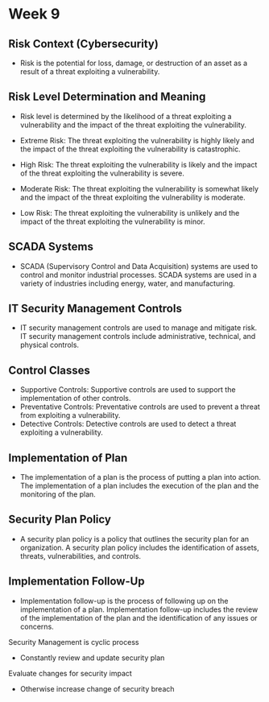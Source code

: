 # Week 9

## Risk Context (Cybersecurity)
- Risk is the potential for loss, damage, or destruction of an asset as a result of a threat exploiting a vulnerability.

## Risk Level Determination and Meaning 
- Risk level is determined by the likelihood of a threat exploiting a vulnerability and the impact of the threat exploiting the vulnerability.

- Extreme Risk: The threat exploiting the vulnerability is highly likely and the impact of the threat exploiting the vulnerability is catastrophic.
- High Risk: The threat exploiting the vulnerability is likely and the impact of the threat exploiting the vulnerability is severe.
- Moderate Risk: The threat exploiting the vulnerability is somewhat likely and the impact of the threat exploiting the vulnerability is moderate.
- Low Risk: The threat exploiting the vulnerability is unlikely and the impact of the threat exploiting the vulnerability is minor.

## SCADA Systems
- SCADA (Supervisory Control and Data Acquisition) systems are used to control and monitor industrial processes. SCADA systems are used in a variety of industries including energy, water, and manufacturing.

## IT Security Management Controls
- IT security management controls are used to manage and mitigate risk. IT security management controls include administrative, technical, and physical controls.

## Control Classes 
- Supportive Controls: Supportive controls are used to support the implementation of other controls.
- Preventative Controls: Preventative controls are used to prevent a threat from exploiting a vulnerability.
- Detective Controls: Detective controls are used to detect a threat exploiting a vulnerability.

## Implementation of Plan
- The implementation of a plan is the process of putting a plan into action. The implementation of a plan includes the execution of the plan and the monitoring of the plan.

## Security Plan Policy
- A security plan policy is a policy that outlines the security plan for an organization. A security plan policy includes the identification of assets, threats, vulnerabilities, and controls.

## Implementation Follow-Up
- Implementation follow-up is the process of following up on the implementation of a plan. Implementation follow-up includes the review of the implementation of the plan and the identification of any issues or concerns.

Security Management is cyclic process
- Constantly review and update security plan

Evaluate changes for security impact
- Otherwise increase change of security breach



